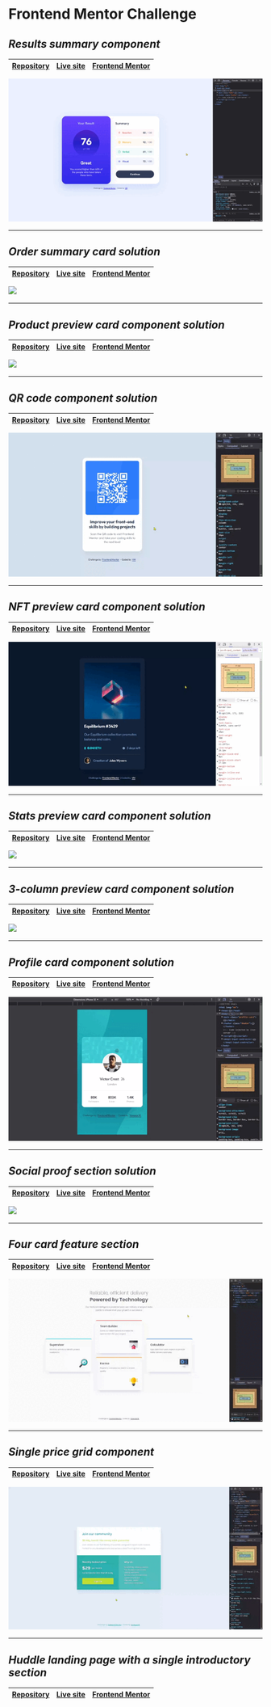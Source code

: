 # Frontend Mentor Challenge


## *Results summary component*

| [Repository](https://github.com/mendezpvi/fem-results-summary-component) | [Live site](https://mendezpvi.github.io/fem-results-summary-component/) | [Frontend Mentor](https://www.frontendmentor.io/solutions/results-summary-component-MuAbYHarLa) |
| --- | --- | --- |

![](https://raw.githubusercontent.com/mendezpvi/fem-results-summary-component/refs/heads/main/assets/screenshots/sample.gif)

---

## *Order summary card solution*

| [Repository](https://github.com/mendezpvi/fem-order-summary-component) | [Live site](https://mendezpvi.github.io/fem-order-summary-component/) | [Frontend Mentor](https://www.frontendmentor.io/solutions/order-summary-component-IxAm5jF149) |
| --- | --- | --- |

![](https://raw.githubusercontent.com/mendezpvi/fem-order-summary-component/refs/heads/main/assets/screenshots/sample.gif)

---

## *Product preview card component solution*

| [Repository](https://github.com/mendezpvi/fem-product-preview-card) | [Live site](https://mendezpvi.github.io/fem-product-preview-card/) | [Frontend Mentor](https://www.frontendmentor.io/solutions/product-preview-card-component-using-flexbox-92CltPyzq-) |
| --- | --- | --- |

![](https://raw.githubusercontent.com/mendezpvi/fem-product-preview-card/refs/heads/main/assets/screenshots/sample.gif)

---

## *QR code component solution*

| [Repository](https://github.com/mendezpvi/fem-qr-code-component) | [Live site](https://mendezpvi.github.io/fem-qr-code-component/) | [Frontend Mentor](https://www.frontendmentor.io/solutions/qr-code-component-rpCIs7DtWB) |
| --- | --- | --- |

![](https://raw.githubusercontent.com/mendezpvi/fem-qr-code-component/refs/heads/main/assets/screenshots/sample.gif)

---

## *NFT preview card component solution*

| [Repository](https://github.com/mendezpvi/fem-nft-preview-card-component) | [Live site](https://mendezpvi.github.io/fem-nft-preview-card-component/) | [Frontend Mentor](https://www.frontendmentor.io/solutions/nft-preview-card-component-using-css-nesting-9Vmj28MQQs) |
| --- | --- | --- |

![](https://raw.githubusercontent.com/mendezpvi/fem-nft-preview-card-component/refs/heads/main/assets/screenshots/sample.gif)

---

## *Stats preview card component solution*

| [Repository](https://github.com/mendezpvi/fem-stats-preview-card-component) | [Live site](https://mendezpvi.github.io/fem-stats-preview-card-component/) | [Frontend Mentor](https://www.frontendmentor.io/solutions/stats-preview-card-component-using-flexbox-Ns2qorEUbl) |
| --- | --- | --- |

![](https://raw.githubusercontent.com/mendezpvi/fem-stats-preview-card-component/refs/heads/main/assets/screenshots/sample.gif)

---

## *3-column preview card component solution*

| [Repository](https://github.com/mendezpvi/fem-3-column-card) | [Live site](https://mendezpvi.github.io/fem-3-column-card/) | [Frontend Mentor](https://www.frontendmentor.io/solutions/3-column-preview-card-component-using-grid-XBa8_s__cD) |
| --- | --- | --- |

![](https://raw.githubusercontent.com/mendezpvi/fem-3-column-card/refs/heads/main/assets/screenshots/sample.gif)

---

## *Profile card component solution*

| [Repository](https://github.com/mendezpvi/fem-profile-card-component) | [Live site](https://mendezpvi.github.io/fem-profile-card-component/) | [Frontend Mentor](https://www.frontendmentor.io/solutions/profile-card-component-using-flexbox-nfZ6a3-Lc8) |
| --- | --- | --- |

![](https://raw.githubusercontent.com/mendezpvi/fem-profile-card-component/refs/heads/main/assets/screenshots/sample.gif)

---

## *Social proof section solution*

| [Repository](https://github.com/mendezpvi/fem-social-proof-section) | [Live site](https://mendezpvi.github.io/fem-social-proof-section/) | [Frontend Mentor](https://www.frontendmentor.io/solutions/social-proof-section-using-grid-and-flexbox-8Ayw79Gj4L) |
| --- | --- | --- |

![](https://raw.githubusercontent.com/mendezpvi/fem-social-proof-section/refs/heads/main/assets/screenshots/sample.gif)

---

## *Four card feature section*

| [Repository](https://github.com/mendezpvi/fem-four-card-feature) | [Live site](https://mendezpvi.github.io/fem-four-card-feature/) | [Frontend Mentor](https://www.frontendmentor.io/solutions/four-card-feature-section-using-grid-79w3ZfpOyg) |
| --- | --- | --- |

![](https://raw.githubusercontent.com/mendezpvi/fem-four-card-feature/refs/heads/main/assets/screenshots/sample.gif)

---

## *Single price grid component*

| [Repository](https://github.com/mendezpvi/fem-single-price-grid) | [Live site](https://mendezpvi.github.io/fem-huddle-intro-section/) | [Frontend Mentor](https://www.frontendmentor.io/solutions/single-price-grid-component-using-grid-1jS9_URBYS) |
| --- | --- | --- |

![](https://raw.githubusercontent.com/mendezpvi/fem-single-price-grid/refs/heads/main/assets/screenshots/sample.gif)

---

## *Huddle landing page with a single introductory section*

| [Repository](https://github.com/mendezpvi/fem-huddle-intro-section) | [Live site](https://mendezpvi.github.io/fem-huddle-intro-section/) | [Frontend Mentor](https://www.frontendmentor.io/solutions/huddle-landing-page-with-single-introductory-section-solution-hR1tU_seWA) |
| --- | --- | --- |

